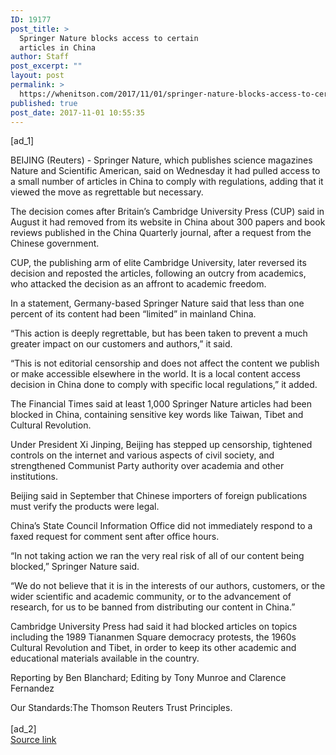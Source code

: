 ```yaml
---
ID: 19177
post_title: >
  Springer Nature blocks access to certain
  articles in China
author: Staff
post_excerpt: ""
layout: post
permalink: >
  https://whenitson.com/2017/11/01/springer-nature-blocks-access-to-certain-articles-in-china/
published: true
post_date: 2017-11-01 10:55:35
---
```

 [ad_1]
<br><div data-reactid="31"><p data-reactid="32">BEIJING (Reuters) - Springer Nature, which publishes science magazines Nature and Scientific American, said on Wednesday it had pulled access to a small number of articles in China to comply with regulations, adding that it viewed the move as regrettable but necessary. </p><p data-reactid="33">The decision comes after Britain’s Cambridge University Press (CUP) said in August it had removed from its website in China about 300 papers and book reviews published in the China Quarterly journal, after a request from the Chinese government. </p><p data-reactid="34">CUP, the publishing arm of elite Cambridge University, later reversed its decision and reposted the articles, following an outcry from academics, who attacked the decision as an affront to academic freedom. </p><p data-reactid="35">In a statement, Germany-based Springer Nature said that less than one percent of its content had been “limited” in mainland China. </p><p data-reactid="36">“This action is deeply regrettable, but has been taken to prevent a much greater impact on our customers and authors,” it said.  </p><p data-reactid="37">“This is not editorial censorship and does not affect the content we publish or make accessible elsewhere in the world. It is a local content access decision in China done to comply with specific local regulations,” it added. </p><p data-reactid="38">The Financial Times said at least 1,000 Springer Nature articles had been blocked in China, containing sensitive key words like Taiwan, Tibet and Cultural Revolution. </p><p data-reactid="39">Under President Xi Jinping, Beijing has stepped up censorship, tightened controls on the internet and various aspects of civil society, and strengthened Communist Party authority over academia and other institutions. </p><p data-reactid="40">Beijing said in September that Chinese importers of foreign publications must verify the products were legal. </p><p data-reactid="41">China’s State Council Information Office did not immediately respond to a faxed request for comment sent after office hours. </p><p data-reactid="42">“In not taking action we ran the very real risk of all of our content being blocked,” Springer Nature said. </p><p data-reactid="43">“We do not believe that it is in the interests of our authors, customers, or the wider scientific and academic community, or to the advancement of research, for us to be banned from distributing our content in China.” </p><p data-reactid="44">Cambridge University Press had said it had blocked articles on topics including the 1989 Tiananmen Square democracy protests, the 1960s Cultural Revolution and Tibet, in order to keep its other academic and educational materials available in the country. </p><div class="Attribution_attribution_o4ojT" data-reactid="45"><p class="Attribution_content_27_rw" data-reactid="46">Reporting by Ben Blanchard; Editing by Tony Munroe and Clarence Fernandez</p></div><div class="ArticleBody_trustBadgeContainer_1_iEv" data-reactid="47"><span class="ArticleBody_trustBadgeTitle_3xFqc" data-reactid="48">Our Standards:</span><span class="trustBadgeUrl" data-reactid="49">The Thomson Reuters Trust Principles.</span></div></div>
<br>[ad_2]
<br><a href="http://feeds.reuters.com/~r/Reuters/worldNews/~3/ek-4rxX9CZc/springer-nature-blocks-access-to-certain-articles-in-china-idUSKBN1D14EB">Source link </a>
